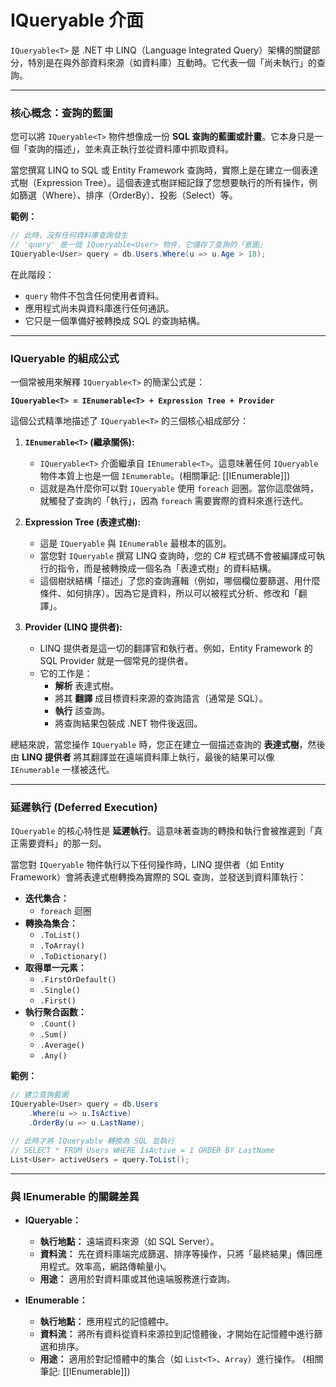 # IQueryable<T> 介面

`IQueryable<T>` 是 .NET 中 LINQ（Language Integrated Query）架構的關鍵部分，特別是在與外部資料來源（如資料庫）互動時。它代表一個「尚未執行」的查詢。

---

### 核心概念：查詢的藍圖

您可以將 `IQueryable<T>` 物件想像成一份 **SQL 查詢的藍圖或計畫**。它本身只是一個「查詢的描述」，並未真正執行並從資料庫中抓取資料。

當您撰寫 LINQ to SQL 或 Entity Framework 查詢時，實際上是在建立一個表達式樹（Expression Tree）。這個表達式樹詳細記錄了您想要執行的所有操作，例如篩選（Where）、排序（OrderBy）、投影（Select）等。

**範例：**
```csharp
// 此時，沒有任何資料庫查詢發生
// 'query' 是一個 IQueryable<User> 物件，它儲存了查詢的「意圖」
IQueryable<User> query = db.Users.Where(u => u.Age > 18);
```

在此階段：
- `query` 物件不包含任何使用者資料。
- 應用程式尚未與資料庫進行任何通訊。
- 它只是一個準備好被轉換成 SQL 的查詢結構。

---

### IQueryable 的組成公式

一個常被用來解釋 `IQueryable<T>` 的簡潔公式是：

**`IQueryable<T> = IEnumerable<T> + Expression Tree + Provider`**

這個公式精準地描述了 `IQueryable<T>` 的三個核心組成部分：

1.  **`IEnumerable<T>` (繼承關係):**
    - `IQueryable<T>` 介面繼承自 `IEnumerable<T>`。這意味著任何 `IQueryable` 物件本質上也是一個 `IEnumerable`。(相關筆記: [[IEnumerable]])
    - 這就是為什麼你可以對 `IQueryable` 使用 `foreach` 迴圈。當你這麼做時，就觸發了查詢的「執行」，因為 `foreach` 需要實際的資料來進行迭代。

2.  **Expression Tree (表達式樹):**
    - 這是 `IQueryable` 與 `IEnumerable` 最根本的區別。
    - 當您對 `IQueryable` 撰寫 LINQ 查詢時，您的 C# 程式碼不會被編譯成可執行的指令，而是被轉換成一個名為「表達式樹」的資料結構。
    - 這個樹狀結構「描述」了您的查詢邏輯（例如，哪個欄位要篩選、用什麼條件、如何排序）。因為它是資料，所以可以被程式分析、修改和「翻譯」。

3.  **Provider (LINQ 提供者):**
    - LINQ 提供者是這一切的翻譯官和執行者。例如，Entity Framework 的 SQL Provider 就是一個常見的提供者。
    - 它的工作是：
        - **解析** 表達式樹。
        - 將其 **翻譯** 成目標資料來源的查詢語言（通常是 SQL）。
        - **執行** 該查詢。
        - 將查詢結果包裝成 .NET 物件後返回。

總結來說，當您操作 `IQueryable` 時，您正在建立一個描述查詢的 **表達式樹**，然後由 **LINQ 提供者** 將其翻譯並在遠端資料庫上執行，最後的結果可以像 `IEnumerable` 一樣被迭代。

---

### 延遲執行 (Deferred Execution)

`IQueryable` 的核心特性是 **延遲執行**。這意味著查詢的轉換和執行會被推遲到「真正需要資料」的那一刻。

當您對 `IQueryable` 物件執行以下任何操作時，LINQ 提供者（如 Entity Framework）會將表達式樹轉換為實際的 SQL 查詢，並發送到資料庫執行：

- **迭代集合：**
  - `foreach` 迴圈
- **轉換為集合：**
  - `.ToList()`
  - `.ToArray()`
  - `.ToDictionary()`
- **取得單一元素：**
  - `.FirstOrDefault()`
  - `.Single()`
  - `.First()`
- **執行聚合函數：**
  - `.Count()`
  - `.Sum()`
  - `.Average()`
  - `.Any()`

**範例：**
```csharp
// 建立查詢藍圖
IQueryable<User> query = db.Users
    .Where(u => u.IsActive)
    .OrderBy(u => u.LastName);

// 此時才將 IQueryable 轉換為 SQL 並執行
// SELECT * FROM Users WHERE IsActive = 1 ORDER BY LastName
List<User> activeUsers = query.ToList(); 
```

---

### 與 IEnumerable 的關鍵差異

- **IQueryable：**
  - **執行地點：** 遠端資料來源（如 SQL Server）。
  - **資料流：** 先在資料庫端完成篩選、排序等操作，只將「最終結果」傳回應用程式。效率高，網路傳輸量小。
  - **用途：** 適用於對資料庫或其他遠端服務進行查詢。

- **IEnumerable：**
  - **執行地點：** 應用程式的記憶體中。
  - **資料流：** 將所有資料從資料來源拉到記憶體後，才開始在記憶體中進行篩選和排序。
  - **用途：** 適用於對記憶體中的集合（如 `List<T>`、`Array`）進行操作。 (相關筆記: [[IEnumerable]])

